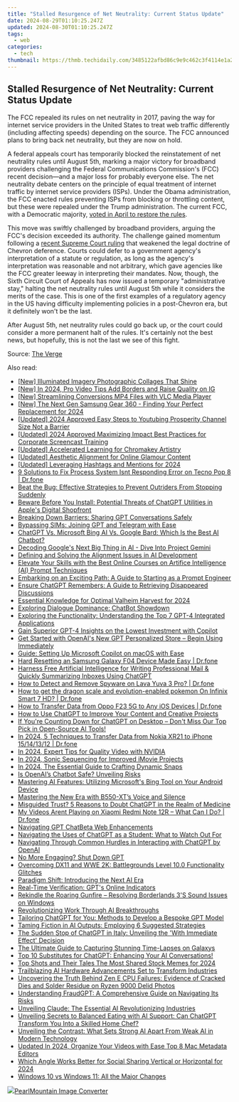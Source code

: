 ```yaml
---
title: "Stalled Resurgence of Net Neutrality: Current Status Update"
date: 2024-08-29T01:10:25.247Z
updated: 2024-08-30T01:10:25.247Z
tags:
  - web
categories:
  - tech
thumbnail: https://thmb.techidaily.com/3485122afbd86c9e9c462c3f4114e1a2939bb988f69531afc473f2a12af7b022.jpg
---
```


## Stalled Resurgence of Net Neutrality: Current Status Update

The FCC repealed its rules on net neutrality in 2017, paving the way for internet service providers in the United States to treat web traffic differently (including affecting speeds) depending on the source. The FCC announced plans to bring back net neutrality, but they are now on hold.

 A federal appeals court has temporarily blocked the reinstatement of net neutrality rules until August 5th, marking a major victory for broadband providers challenging the Federal Communications Commission's (FCC) recent decision—and a major loss for probably everyone else. The net neutrality debate centers on the principle of equal treatment of internet traffic by internet service providers (ISPs). Under the Obama administration, the FCC enacted rules preventing ISPs from blocking or throttling content, but these were repealed under the Trump administration. The current FCC, with a Democratic majority, [voted in April to restore the rules](https://screen-mirror.techidaily.com/in-2024-top-10-airplay-apps-in-xiaomi-redmi-12-for-streaming-drfone-by-drfone-android/).

 This move was swiftly challenged by broadband providers, arguing the FCC's decision exceeded its authority. The challenge gained momentum following a [recent Supreme Court ruling](https://www.scotusblog.com/2024/06/supreme-court-strikes-down-chevron-curtailing-power-of-federal-agencies/) that weakened the legal doctrine of Chevron deference. Courts could defer to a government agency's interpretation of a statute or regulation, as long as the agency's interpretation was reasonable and not arbitrary, which gave agencies like the FCC greater leeway in interpreting their mandates. Now, though, the Sixth Circuit Court of Appeals has now issued a temporary "administrative stay," halting the net neutrality rules until August 5th while it considers the merits of the case. This is one of the first examples of a regulatory agency in the US having difficulty implementing policies in a post-Chevron era, but it definitely won't be the last.

 After August 5th, net neutrality rules could go back up, or the court could consider a more permanent halt of the rules. It's certainly not the best news, but hopefully, this is not the last we see of this fight.

 Source: [The Verge](https://www.theverge.com/2024/7/15/24199126/net-neutrality-rules-temporarily-halted-sixth-circuit)

<ins class="adsbygoogle"
     style="display:block"
     data-ad-format="autorelaxed"
     data-ad-client="ca-pub-7571918770474297"
     data-ad-slot="1223367746"></ins>



<ins class="adsbygoogle"
     style="display:block"
     data-ad-client="ca-pub-7571918770474297"
     data-ad-slot="8358498916"
     data-ad-format="auto"
     data-full-width-responsive="true"></ins>

<span class="atpl-alsoreadstyle">Also read:</span>
<div><ul>
<li><a href="https://some-knowledge.techidaily.com/new-illuminated-imagery-photographic-collages-that-shine/"><u>[New] Illuminated Imagery  Photographic Collages That Shine</u></a></li>
<li><a href="https://instagram-video-files.techidaily.com/new-in-2024-pro-video-tips-add-borders-and-raise-quality-on-ig/"><u>[New] In 2024, Pro Video Tips  Add Borders and Raise Quality on IG</u></a></li>
<li><a href="https://some-guidance.techidaily.com/new-streamlining-conversions-mp4-files-with-vlc-media-player/"><u>[New] Streamlining Conversions  MP4 Files with VLC Media Player</u></a></li>
<li><a href="https://fox-links.techidaily.com/new-the-next-gen-samsung-gear-360-finding-your-perfect-replacement-for-2024/"><u>[New] The Next Gen Samsung Gear 360 - Finding Your Perfect Replacement for 2024</u></a></li>
<li><a href="https://facebook-record-videos.techidaily.com/updated-2024-approved-easy-steps-to-youtubing-prosperity-channel-size-not-a-barrier/"><u>[Updated] 2024 Approved  Easy Steps to Youtubing Prosperity  Channel Size Not a Barrier</u></a></li>
<li><a href="https://screen-mirroring-recording.techidaily.com/updated-2024-approved-maximizing-impact-best-practices-for-corporate-screencast-training/"><u>[Updated] 2024 Approved  Maximizing Impact  Best Practices for Corporate Screencast Training</u></a></li>
<li><a href="https://youtube-videos.techidaily.com/updated-accelerated-learning-for-chromakey-artistry/"><u>[Updated] Accelerated Learning for Chromakey Artistry</u></a></li>
<li><a href="https://youtube-clips.techidaily.com/updated-aesthetic-alignment-for-online-glamour-content/"><u>[Updated] Aesthetic Alignment for Online Glamour Content</u></a></li>
<li><a href="https://instagram-clips.techidaily.com/updated-leveraging-hashtags-and-mentions-for-2024/"><u>[Updated] Leveraging Hashtags and Mentions for 2024</u></a></li>
<li><a href="https://howto.techidaily.com/9-solutions-to-fix-process-system-isnt-responding-error-on-tecno-pop-8-drfone-by-drfone-fix-android-problems-fix-android-problems/"><u>9 Solutions to Fix Process System Isnt Responding Error on Tecno Pop 8 | Dr.fone</u></a></li>
<li><a href="https://win-blog.techidaily.com/beat-the-bug-effective-strategies-to-prevent-outriders-from-stopping-suddenly/"><u>Beat the Bug: Effective Strategies to Prevent Outriders From Stopping Suddenly</u></a></li>
<li><a href="https://tech-hub.techidaily.com/beware-before-you-install-potential-threats-of-chatgpt-utilities-in-apples-digital-shopfront/"><u>Beware Before You Install: Potential Threats of ChatGPT Utilities in Apple's Digital Shopfront</u></a></li>
<li><a href="https://tech-hub.techidaily.com/breaking-down-barriers-sharing-gpt-conversations-safely/"><u>Breaking Down Barriers: Sharing GPT Conversations Safely</u></a></li>
<li><a href="https://tech-hub.techidaily.com/bypassing-sims-joining-gpt-and-telegram-with-ease/"><u>Bypassing SIMs: Joining GPT and Telegram with Ease</u></a></li>
<li><a href="https://tech-hub.techidaily.com/chatgpt-vs-microsoft-bing-ai-vs-google-bard-which-is-the-best-ai-chatbot/"><u>ChatGPT Vs. Microsoft Bing AI Vs. Google Bard: Which Is the Best AI Chatbot?</u></a></li>
<li><a href="https://tech-hub.techidaily.com/decoding-googles-next-big-thing-in-ai-dive-into-project-gemini/"><u>Decoding Google's Next Big Thing in AI - Dive Into Project Gemini</u></a></li>
<li><a href="https://tech-hub.techidaily.com/defining-and-solving-the-alignment-issues-in-ai-development/"><u>Defining and Solving the Alignment Issues in AI Development</u></a></li>
<li><a href="https://tech-hub.techidaily.com/elevate-your-skills-with-the-best-online-courses-on-artifice-intelligence-ai-prompt-techniques/"><u>Elevate Your Skills with the Best Online Courses on Artifice Intelligence (AI) Prompt Techniques</u></a></li>
<li><a href="https://tech-hub.techidaily.com/embarking-on-an-exciting-path-a-guide-to-starting-as-a-prompt-engineer/"><u>Embarking on an Exciting Path: A Guide to Starting as a Prompt Engineer</u></a></li>
<li><a href="https://tech-hub.techidaily.com/ensure-chatgpt-remembers-a-guide-to-retrieving-disappeared-discussions/"><u>Ensure ChatGPT Remembers: A Guide to Retrieving Disappeared Discussions</u></a></li>
<li><a href="https://screen-recording.techidaily.com/essential-knowledge-for-optimal-valheim-harvest-for-2024/"><u>Essential Knowledge for Optimal Valheim Harvest for 2024</u></a></li>
<li><a href="https://tech-hub.techidaily.com/exploring-dialogue-dominance-chatbot-showdown/"><u>Exploring Dialogue Dominance: ChatBot Showdown</u></a></li>
<li><a href="https://tech-hub.techidaily.com/exploring-the-functionality-understanding-the-top-7-gpt-4-integrated-applications/"><u>Exploring the Functionality: Understanding the Top 7 GPT-4 Integrated Applications</u></a></li>
<li><a href="https://tech-hub.techidaily.com/gain-superior-gpt-4-insights-on-the-lowest-investment-with-copilot/"><u>Gain Superior GPT-4 Insights on the Lowest Investment with Copilot</u></a></li>
<li><a href="https://tech-revival.techidaily.com/get-started-with-openais-new-gpt-personalized-store-begin-using-immediately/"><u>Get Started with OpenAI's New GPT Personalized Store – Begin Using Immediately</u></a></li>
<li><a href="https://tech-hub.techidaily.com/guide-setting-up-microsoft-copilot-on-macos-with-ease/"><u>Guide: Setting Up Microsoft Copilot on macOS with Ease</u></a></li>
<li><a href="https://techidaily.com/hard-resetting-an-samsung-galaxy-f04-device-made-easy-drfone-by-drfone-reset-android-reset-android/"><u>Hard Resetting an Samsung Galaxy F04 Device Made Easy | Dr.fone</u></a></li>
<li><a href="https://tech-hub.techidaily.com/harness-free-artificial-intelligence-for-writing-professional-mail-and-quickly-summarizing-inboxes-using-chatgpt/"><u>Harness Free Artificial Intelligence for Writing Professional Mail & Quickly Summarizing Inboxes Using ChatGPT</u></a></li>
<li><a href="https://android-location-track.techidaily.com/how-to-detect-and-remove-spyware-on-lava-yuva-3-pro-drfone-by-drfone-virtual-android/"><u>How to Detect and Remove Spyware on Lava Yuva 3 Pro? | Dr.fone</u></a></li>
<li><a href="https://android-pokemon-go.techidaily.com/how-to-get-the-dragon-scale-and-evolution-enabled-pokemon-on-infinix-smart-7-hd-drfone-by-drfone-virtual-android/"><u>How to get the dragon scale and evolution-enabled pokemon On Infinix Smart 7 HD? | Dr.fone</u></a></li>
<li><a href="https://android-transfer.techidaily.com/how-to-transfer-data-from-oppo-f23-5g-to-any-ios-devices-drfone-by-drfone-transfer-from-android-transfer-from-android/"><u>How to Transfer Data from Oppo F23 5G to Any iOS Devices | Dr.fone</u></a></li>
<li><a href="https://tech-hub.techidaily.com/how-to-use-chatgpt-to-improve-your-content-and-creative-projects/"><u>How to Use ChatGPT to Improve Your Content and Creative Projects</u></a></li>
<li><a href="https://tech-hub.techidaily.com/if-youre-counting-down-for-chatgpt-on-desktop-dont-miss-our-top-pick-in-open-source-ai-tools/"><u>If You're Counting Down for ChatGPT on Desktop – Don't Miss Our Top Pick in Open-Source AI Tools!</u></a></li>
<li><a href="https://android-transfer.techidaily.com/in-2024-5-techniques-to-transfer-data-from-nokia-xr21-to-iphone-15141312-drfone-by-drfone-transfer-from-android-transfer-from-android/"><u>In 2024, 5 Techniques to Transfer Data from Nokia XR21 to iPhone 15/14/13/12 | Dr.fone</u></a></li>
<li><a href="https://visual-screen-recording.techidaily.com/in-2024-expert-tips-for-quality-video-with-nvidia/"><u>In 2024, Expert Tips for Quality Video with NVIDIA</u></a></li>
<li><a href="https://extra-approaches.techidaily.com/in-2024-sonic-sequencing-for-improved-imovie-projects/"><u>In 2024, Sonic Sequencing for Improved iMovie Projects</u></a></li>
<li><a href="https://snapchat-videos.techidaily.com/in-2024-the-essential-guide-to-crafting-dynamic-snaps/"><u>In 2024, The Essential Guide to Crafting Dynamic Snaps</u></a></li>
<li><a href="https://tech-hub.techidaily.com/is-openais-chatbot-safe-unveiling-risks/"><u>Is OpenAI’s Chatbot Safe? Unveiling Risks</u></a></li>
<li><a href="https://tech-hub.techidaily.com/mastering-ai-features-utilizing-microsofts-bing-tool-on-your-android-device/"><u>Mastering AI Features: Utilizing Microsoft's Bing Tool on Your Android Device</u></a></li>
<li><a href="https://buynow-marvelous.techidaily.com/mastering-the-new-era-with-b550-xts-voice-and-silence/"><u>Mastering the New Era with B550-XT’s Voice and Silence</u></a></li>
<li><a href="https://tech-hub.techidaily.com/misguided-trust-5-reasons-to-doubt-chatgpt-in-the-realm-of-medicine/"><u>Misguided Trust? 5 Reasons to Doubt ChatGPT in the Realm of Medicine</u></a></li>
<li><a href="https://howto.techidaily.com/my-videos-arent-playing-on-xiaomi-redmi-note-12r-what-can-i-do-drfone-by-drfone-fix-android-problems-fix-android-problems/"><u>My Videos Arent Playing on Xiaomi Redmi Note 12R – What Can I Do? | Dr.fone</u></a></li>
<li><a href="https://tech-hub.techidaily.com/navigating-gpt-chatbeta-web-enhancements/"><u>Navigating GPT ChatBeta Web Enhancements</u></a></li>
<li><a href="https://tech-hub.techidaily.com/navigating-the-uses-of-chatgpt-as-a-student-what-to-watch-out-for/"><u>Navigating the Uses of ChatGPT as a Student: What to Watch Out For</u></a></li>
<li><a href="https://tech-hub.techidaily.com/navigating-through-common-hurdles-in-interacting-with-chatgpt-by-openai/"><u>Navigating Through Common Hurdles in Interacting with ChatGPT by OpenAI</u></a></li>
<li><a href="https://tech-hub.techidaily.com/no-more-engaging-shut-down-gpt/"><u>No More Engaging? Shut Down GPT</u></a></li>
<li><a href="https://win-howtos.techidaily.com/overcoming-dx11-and-wwe-2k-battlegrounds-level-100-functionality-glitches/"><u>Overcoming DX11 and WWE 2K: Battlegrounds Level 10.0 Functionality Glitches</u></a></li>
<li><a href="https://tech-hub.techidaily.com/paradigm-shift-introducing-the-next-ai-era/"><u>Paradigm Shift: Introducing the Next AI Era</u></a></li>
<li><a href="https://tech-hub.techidaily.com/real-time-verification-gpts-online-indicators/"><u>Real-Time Verification: GPT's Online Indicators</u></a></li>
<li><a href="https://sound-issues.techidaily.com/rekindle-the-roaring-gunfire-resolving-borderlands-3s-sound-issues-on-windows/"><u>Rekindle the Roaring Gunfire – Resolving Borderlands 3'S Sound Issues on Windows</u></a></li>
<li><a href="https://tech-hub.techidaily.com/revolutionizing-work-through-ai-breakthroughs/"><u>Revolutionizing Work Through AI Breakthroughs</u></a></li>
<li><a href="https://tech-hub.techidaily.com/tailoring-chatgpt-for-you-methods-to-develop-a-bespoke-gpt-model/"><u>Tailoring ChatGPT for You: Methods to Develop a Bespoke GPT Model</u></a></li>
<li><a href="https://tech-hub.techidaily.com/taming-fiction-in-ai-outputs-employing-6-suggested-strategies/"><u>Taming Fiction in AI Outputs: Employing 6 Suggested Strategies</u></a></li>
<li><a href="https://tech-hub.techidaily.com/the-sudden-stop-of-chatgpt-in-italy-unveiling-the-with-immediate-effect-decision/"><u>The Sudden Stop of ChatGPT in Italy: Unveiling the 'With Immediate Effect' Decision</u></a></li>
<li><a href="https://fox-http.techidaily.com/the-ultimate-guide-to-capturing-stunning-time-lapses-on-galaxys/"><u>The Ultimate Guide to Capturing Stunning Time-Lapses on Galaxys</u></a></li>
<li><a href="https://tech-hub.techidaily.com/top-10-substitutes-for-chatgpt-enhancing-your-ai-conversations/"><u>Top 10 Substitutes for ChatGPT: Enhancing Your AI Conversations!</u></a></li>
<li><a href="https://some-approaches.techidaily.com/top-shots-and-their-tales-the-most-shared-stock-memes-for-2024/"><u>Top Shots and Their Tales  The Most Shared Stock Memes for 2024</u></a></li>
<li><a href="https://tech-hub.techidaily.com/trailblazing-ai-hardware-advancements-set-to-transform-industries/"><u>Trailblazing AI Hardware Advancements Set to Transform Industries</u></a></li>
<li><a href="https://hardware-tips.techidaily.com/uncovering-the-truth-behind-zen-e-cpu-failures-evidence-of-cracked-dies-and-solder-residue-on-ryzen-9000-delid-photos/"><u>Uncovering the Truth Behind Zen E CPU Failures: Evidence of Cracked Dies and Solder Residue on Ryzen 9000 Delid Photos</u></a></li>
<li><a href="https://tech-hub.techidaily.com/understanding-fraudgpt-a-comprehensive-guide-on-navigating-its-risks/"><u>Understanding FraudGPT: A Comprehensive Guide on Navigating Its Risks</u></a></li>
<li><a href="https://tech-hub.techidaily.com/unveiling-claude-the-essential-ai-revolutionizing-industries/"><u>Unveiling Claude: The Essential AI Revolutionizing Industries</u></a></li>
<li><a href="https://tech-hub.techidaily.com/unveiling-secrets-to-balanced-eating-with-ai-support-can-chatgpt-transform-you-into-a-skilled-home-chef/"><u>Unveiling Secrets to Balanced Eating with AI Support: Can ChatGPT Transform You Into a Skilled Home Chef?</u></a></li>
<li><a href="https://tech-hub.techidaily.com/unveiling-the-contrast-what-sets-strong-ai-apart-from-weak-ai-in-modern-technology/"><u>Unveiling the Contrast: What Sets Strong AI Apart From Weak AI in Modern Technology</u></a></li>
<li><a href="https://ai-video-tools.techidaily.com/updated-in-2024-organize-your-videos-with-ease-top-8-mac-metadata-editors/"><u>Updated In 2024, Organize Your Videos with Ease Top 8 Mac Metadata Editors</u></a></li>
<li><a href="https://facebook-video-files.techidaily.com/which-angle-works-better-for-social-sharing-vertical-or-horizontal-for-2024/"><u>Which Angle Works Better for Social Sharing  Vertical or Horizontal for 2024</u></a></li>
<li><a href="https://win11.techidaily.com/windows-10-vs-windows-11-all-the-major-changes/"><u>Windows 10 vs Windows 11: All the Major Changes</u></a></li>
</ul></div>

<!-- affiliate ads begin -->
<a href="https://secure.2checkout.com/order/checkout.php?PRODS=4550420&QTY=1&AFFILIATE=108875&CART=1"><img src="https://www.pearlmountainsoft.com/n_img/product/pic/f_02.jpg" border="0">PearlMountain Image Converter</a>
<!-- affiliate ads end -->